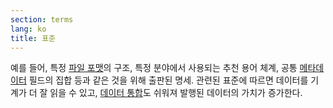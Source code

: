 ```yaml
---
section: terms
lang: ko
title: 표준
---
```


예를 들어, 특정 [파일 포맷](../file-format/)의 구조, 특정 분야에서 사용되는 추천 용어 체계, 공통 [메타데이터](../metadata/) 필드의 집합 등과 같은 것을 위해 출판된 명세. 관련된 표준에 따르면 데이터를 기계가 더 잘 읽을 수 있고, [데이터 통합](../data-integration/)도 쉬워져 발행된 데이터의 가치가 증가한다.
